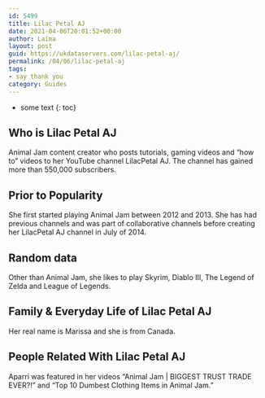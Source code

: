 ```yaml
---
id: 5499
title: Lilac Petal AJ
date: 2021-04-06T20:01:52+00:00
author: Laima
layout: post
guid: https://ukdataservers.com/lilac-petal-aj/
permalink: /04/06/lilac-petal-aj
tags:
- say thank you
category: Guides
---
```


* some text
{: toc}


## Who is Lilac Petal AJ
                  
                  
                  
Animal Jam content creator who posts tutorials, gaming videos and &#8220;how to&#8221; videos to her YouTube channel LilacPetal AJ. The channel has gained more than 550,000 subscribers.
                  
              
            
              
            
                
                
                
## Prior to Popularity
                  
                  
                  
She first started playing Animal Jam between 2012 and 2013. She has had previous channels and was part of collaborative channels before creating her LilacPetal AJ channel in July of 2014.
                  
              
            
              
            
                
                
                
## Random data
                  
                  
                  
Other than Animal Jam, she likes to play Skyrim, Diablo III, The Legend of Zelda and League of Legends.
                  
              
            
              
            
                
                
                
## Family & Everyday Life of Lilac Petal AJ
                  
                  
                  
Her real name is Marissa and she is from Canada.
                  
              
            
              
            
                
                
                
## People Related With Lilac Petal AJ
                  
                  
                  
Aparri was featured in her videos &#8220;Animal Jam | BIGGEST TRUST TRADE EVER?!&#8221; and &#8220;Top 10 Dumbest Clothing Items in Animal Jam.&#8221;
                  
              
            
              
            
                
              
            
              
              
            
            
              
            
          
          
          
